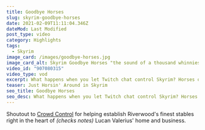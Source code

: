 ```yaml
---
title: Goodbye Horses
slug: skyrim-goodbye-horses
date: 2021-02-09T11:11:04.346Z
dateMod: Last Modified
post_type: video
category: Highlights
tags:
  - Skyrim
image_card: /images/goodbye-horses.jpg
image_card_alt: Skyrim Goodbye Horses "the sound of a thousand whinnies"
video_id: "907080315"
video_type: vod
excerpt: What happens when you let Twitch chat control Skyrim? Horses of courses!
teaser: Just Horsin' Around in Skyrim
seo_title: Goodbye Horses
seo_desc: What happens when you let Twitch chat control Skyrim? Horses of courses!
---
```

Shoutout to [Crowd Control](https://crowdcontrol.live/) for helping establish Riverwood's finest stables right in the heart of *(checks notes)* Lucan Valerius' home and business.
